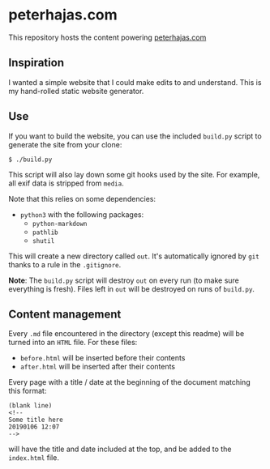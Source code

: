 # peterhajas.com

This repository hosts the content powering [peterhajas.com](http://peterhajas.com)

## Inspiration

I wanted a simple website that I could make edits to and understand. This is my hand-rolled static website generator.

## Use

If you want to build the website, you can use the included `build.py` script to generate the site from your clone:

    $ ./build.py

This script will also lay down some git hooks used by the site. For example, all exif data is stripped from `media`.

Note that this relies on some dependencies:
- `python3` with the following packages:
    - `python-markdown`
    - `pathlib`
    - `shutil`

This will create a new directory called `out`. It's automatically ignored by `git` thanks to a rule in the `.gitignore`.

**Note**: The `build.py` script will destroy `out` on every run (to make sure everything is fresh). Files left in `out` will be destroyed on runs of `build.py`.

## Content management

Every `.md` file encountered in the directory (except this readme) will be turned into an `HTML` file. For these files:

- `before.html` will be inserted before their contents
- `after.html` will be inserted after their contents

Every page with a title / date at the beginning of the document matching this format:

    (blank line)
    <!--
    Some title here
    20190106 12:07
    -->

will have the title and date included at the top, and be added to the `index.html` file.
